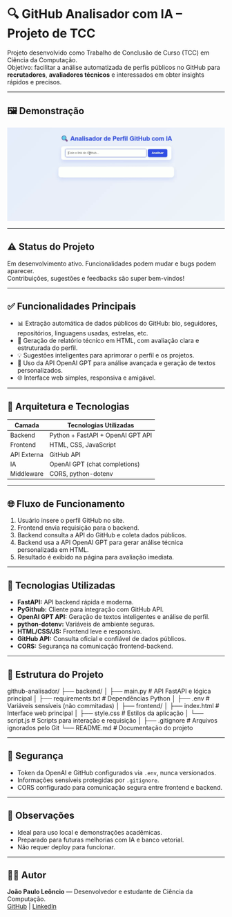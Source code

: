 # 🔍 GitHub Analisador com IA – Projeto de TCC

Projeto desenvolvido como Trabalho de Conclusão de Curso (TCC) em Ciência da Computação.  
Objetivo: facilitar a análise automatizada de perfis públicos no GitHub para **recrutadores**, **avaliadores técnicos** e interessados em obter insights rápidos e precisos.

---

## 🖼️ Demonstração

![Demonstração do Projeto](assets/demosite.gif)

---

## ⚠️ Status do Projeto

Em desenvolvimento ativo. Funcionalidades podem mudar e bugs podem aparecer.  
Contribuições, sugestões e feedbacks são super bem-vindos!

---

## ✅ Funcionalidades Principais

- 📊 Extração automática de dados públicos do GitHub: bio, seguidores, repositórios, linguagens usadas, estrelas, etc.
- 💬 Geração de relatório técnico em HTML, com avaliação clara e estruturada do perfil.
- 💡 Sugestões inteligentes para aprimorar o perfil e os projetos.
- 🧠 Uso da API OpenAI GPT para análise avançada e geração de textos personalizados.
- 🌐 Interface web simples, responsiva e amigável.

---

## 🧱 Arquitetura e Tecnologias

| Camada       | Tecnologias Utilizadas                        |
|--------------|-----------------------------------------------|
| Backend      | Python + FastAPI + OpenAI GPT API             |
| Frontend     | HTML, CSS, JavaScript                         |
| API Externa  | GitHub API                                    |
| IA           | OpenAI GPT (chat completions)                 |
| Middleware   | CORS, python-dotenv                           |

---

## 🌐 Fluxo de Funcionamento

1. Usuário insere o perfil GitHub no site.
2. Frontend envia requisição para o backend.
3. Backend consulta a API do GitHub e coleta dados públicos.
4. Backend usa a API OpenAI GPT para gerar análise técnica personalizada em HTML.
5. Resultado é exibido na página para avaliação imediata.

---

## 🧪 Tecnologias Utilizadas

- **FastAPI:** API backend rápida e moderna.
- **PyGithub:** Cliente para integração com GitHub API.
- **OpenAI GPT API:** Geração de textos inteligentes e análise de perfil.
- **python-dotenv:** Variáveis de ambiente seguras.
- **HTML/CSS/JS:** Frontend leve e responsivo.
- **GitHub API:** Consulta oficial e confiável de dados públicos.
- **CORS:** Segurança na comunicação frontend-backend.

---

## 📁 Estrutura do Projeto

github-analisador/
├── backend/
│ ├── main.py # API FastAPI e lógica principal
│ ├── requirements.txt # Dependências Python
│ ├── .env # Variáveis sensíveis (não commitadas)
│
├── frontend/
│ ├── index.html # Interface web principal
│ ├── style.css # Estilos da aplicação
│ └── script.js # Scripts para interação e requisição
│
├── .gitignore # Arquivos ignorados pelo Git
└── README.md # Documentação do projeto

---

## 🔐 Segurança

- Token da OpenAI e GitHub configurados via `.env`, nunca versionados.
- Informações sensíveis protegidas por `.gitignore`.
- CORS configurado para comunicação segura entre frontend e backend.

---

## 📌 Observações

- Ideal para uso local e demonstrações acadêmicas.
- Preparado para futuras melhorias com IA e banco vetorial.
- Não requer deploy para funcionar.

---

## 👨‍💻 Autor

**João Paulo Leôncio** — Desenvolvedor e estudante de Ciência da Computação.  
[GitHub](https://github.com/LeoncioDev) | [LinkedIn](https://www.linkedin.com/in/jo%C3%A3o-paulo-le%C3%B4ncio-78071627b/)

